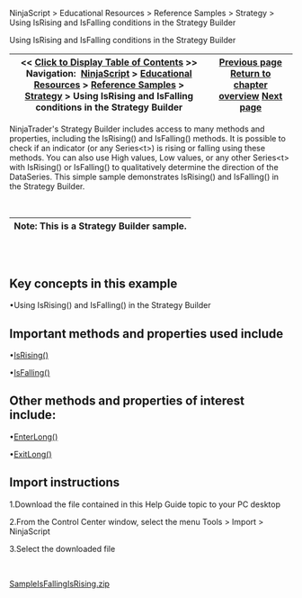﻿


NinjaScript \> Educational Resources \> Reference Samples \> Strategy \> Using IsRising and IsFalling conditions in the Strategy Builder






















Using IsRising and IsFalling conditions in the Strategy Builder







| \<\< [Click to Display Table of Contents](using_isrising_and_isfalling_c.md) \>\> **Navigation:**     [NinjaScript](ninjascript-1.md) \> [Educational Resources](educational_resources-1.md) \> [Reference Samples](reference_samples-1.md) \> [Strategy](strategy2-1.md) \> Using IsRising and IsFalling conditions in the Strategy Builder | [Previous page](using_onorderupdate_and_onexec-1.md) [Return to chapter overview](strategy2-1.md) [Next page](using_trade_performance_statis-1.md) |
| --- | --- |











NinjaTrader's Strategy Builder includes access to many methods and properties, including the IsRising() and IsFalling() methods. It is possible to check if an indicator (or any Series\<t\>) is rising or falling using these methods. You can also use High values, Low values, or any other Series\<t\> with IsRising() or IsFalling() to qualitatively determine the direction of the DataSeries. This simple sample demonstrates IsRising() and IsFalling() in the Strategy Builder.


 




| Note: This is a Strategy Builder sample. |
| --- |



## 


 


## Key concepts in this example


•Using IsRising() and IsFalling() in the Strategy Builder

## 


## Important methods and properties used include


•[IsRising()](rising-1.md)

•[IsFalling()](falling-1.md)

## 


## Other methods and properties of interest include:


•[EnterLong()](enterlong-1.md)

•[ExitLong()](exitlong-1.md)

## 


## Import instructions


1\.Download the file contained in this Help Guide topic to your PC desktop

2\.From the Control Center window, select the menu Tools \> Import \> NinjaScript

3\.Select the downloaded file

 


[SampleIsFallingIsRising.zip](samples/SampleIsFallingIsRising.zip)








